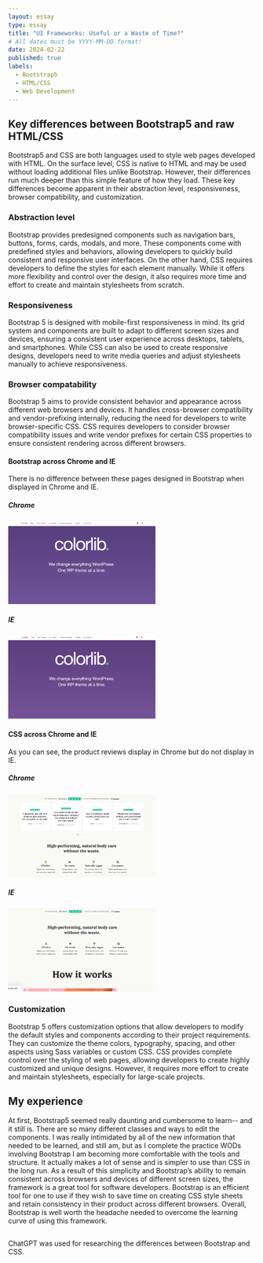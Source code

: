 ```yaml
---
layout: essay
type: essay
title: "UI Frameworks: Useful or a Waste of Time?"
# All dates must be YYYY-MM-DD format!
date: 2024-02-22
published: true
labels:
  - Bootstrap5
  - HTML/CSS
  - Web Development
---
```


## Key differences between Bootstrap5 and raw HTML/CSS

Bootstrap5 and CSS are both languages used to style web pages developed with HTML. On the surface level, CSS is native to HTML and may be used without loading additional files unlike Bootstrap. However, their differences run much deeper than this simple feature of how they load. These key differences become apparent in their abstraction level, responsiveness, browser compatibility, and customization.

### Abstraction level

Bootstrap provides predesigned components such as navigation bars, buttons, forms, cards, modals, and more. These components come with predefined styles and behaviors, allowing developers to quickly build consistent and responsive user interfaces. On the other hand, CSS requires developers to define the styles for each element manually. While it offers more flexibility and control over the design, it also requires more time and effort to create and maintain stylesheets from scratch.

### Responsiveness

Bootstrap 5 is designed with mobile-first responsiveness in mind. Its grid system and components are built to adapt to different screen sizes and devices, ensuring a consistent user experience across desktops, tablets, and smartphones. While CSS can also be used to create responsive designs, developers need to write media queries and adjust stylesheets manually to achieve responsiveness.

### Browser compatability

Bootstrap 5 aims to provide consistent behavior and appearance across different web browsers and devices. It handles cross-browser compatibility and vendor-prefixing internally, reducing the need for developers to write browser-specific CSS. CSS requires developers to consider browser compatibility issues and write vendor prefixes for certain CSS properties to ensure consistent rendering across different browsers.

#### Bootstrap across Chrome and IE
There is no difference between these pages designed in Bootstrap when displayed in Chrome and IE.
##### Chrome

<img width="300px" height="170px" class="rounded float-start pe-4" src="../img/frameworsk/colorlib_chrome.png">

##### IE

<img width="300px" height="170px" class="rounded float-start pe-4" src="../img/frameworsk/colorlib_IE.png">

#### CSS across Chrome and IE

As you can see, the product reviews display in Chrome but do not display in IE.

##### Chrome

<img width="300px" height="170px" class="rounded float-start pe-4" src="../img/frameworsk/wild_chrome.png">

##### IE

<img width="300px" height="170px" class="rounded float-start pe-4" src="../img/frameworsk/wild_IE.png">

### Customization

Bootstrap 5 offers customization options that allow developers to modify the default styles and components according to their project requirements. They can customize the theme colors, typography, spacing, and other aspects using Sass variables or custom CSS. CSS provides complete control over the styling of web pages, allowing developers to create highly customized and unique designs. However, it requires more effort to create and maintain stylesheets, especially for large-scale projects.

## My experience

At first, Bootstrap5 seemed really daunting and cumbersome to learn-- and it still is. There are so many different classes and ways to edit the components. I was really intimidated by all of the new information that needed to be learned, and still am, but as I complete the practice WODs involving Bootstrap I am becoming more comfortable with the tools and structure. It actually makes a lot of sense and is simpler to use than CSS in the long run. As a result of this simplicity and Bootstrap’s ability to remain consistent across browsers and devices of different screen sizes, the framework is a great tool for software developers. Bootstrap is an efficient tool for one to use if they wish to save time on creating CSS style sheets and retain consistency in their product across different browsers. Overall, Bootstrap is well worth the headache needed to overcome the learning curve of using this framework. 

##
ChatGPT was used for researching the differences between Bootstrap and CSS.

